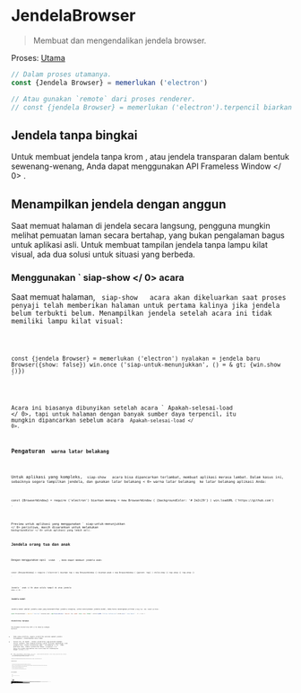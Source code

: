 # JendelaBrowser

> Membuat dan mengendalikan jendela browser.

Proses: [Utama](../glossary.md#main-process)

```javascript
// Dalam proses utamanya.
const {Jendela Browser} = memerlukan ('electron')

// Atau gunakan `remote` dari proses renderer.
// const {jendela Browser} = memerlukan ('electron').terpencil biarkan menang=jendela baru Browser ( {lebar: 800, tinggi: 600} ) menang.di ('tutup', () = & gt; {menang = batal}) //beban sebuah remote URL win.loadURL ('https://github.com') // Atau muat file HTML lokal win.loadURL (`file: // $ {__ dirname} / app / index.html`)
```

## Jendela tanpa bingkai

Untuk membuat jendela tanpa krom , atau jendela transparan dalam bentuk sewenang-wenang, Anda dapat menggunakan API  Frameless Window </ 0> .</p> 

## Menampilkan jendela dengan anggun

Saat memuat halaman di jendela secara langsung, pengguna mungkin melihat pemuatan laman secara bertahap, yang bukan pengalaman bagus untuk aplikasi asli. Untuk membuat tampilan jendela tanpa lampu kilat visual, ada dua solusi untuk situasi yang berbeda.

### Menggunakan ` siap-show </ 0>  acara</h3>

<p>Saat memuat halaman, <code> siap-show </ 0>  acara akan dikeluarkan saat proses penyaji telah memberikan halaman untuk pertama kalinya jika jendela belum terbukti belum. Menampilkan jendela setelah acara ini tidak memiliki lampu kilat visual:</p>

<pre><code class="javascript">const {jendela Browser} = memerlukan ('electron') nyalakan = jendela baru Browser({show: false}) win.once ('siap-untuk-menunjukkan', () = & gt; {win.show ()})
`</pre> 

Acara ini biasanya dibunyikan setelah acara ` Apakah-selesai-load </ 0>, tapi untuk halaman dengan banyak sumber daya terpencil, itu mungkin dipancarkan sebelum acara <code> Apakah-selesai-load </ 0>.</p>

<h3>Pengaturan <code> warna latar belakang</ 0></h3>

<p>Untuk aplikasi yang kompleks, <code> siap-show </ 0>  acara bisa dipancarkan terlambat, membuat aplikasi merasa lambat. Dalam kasus ini, sebaiknya segera tampilkan jendela, dan gunakan latar belakang < 0> warna latar belakang </ 0> ke latar belakang aplikasi Anda:</p>

<pre><code class="javascript">const {BrowserWindow} = require ('electron') biarkan menang = new BrowserWindow ( {backgroundColor: '# 2e2c29'} ) win.loadURL ('https://github.com')

`</pre> 

Preview untuk aplikasi yang menggunakan ` siap-untuk-menunjukkan </ 0> peristiwa, masih disarankan untuk melakukan <code> backgroundColor </ 0> untuk aplikasi yang lebih asli.</p>

<h2>Jendela orang tua dan anak</h2>

<p>Dengan menggunakan opsi <code> induk </ 0>  , Anda dapat membuat jendela anak:</p>

<pre><code class="javascript">const {BrowserWindow} = require ('electron') biarkan top = new BrowserWindow () biarkan anak = new BrowserWindow ( {parent: top} ) child.show () top.show () top.show ()

`</pre> 

Jendela ` anak </ 0> akan selalu tampil di atas jendela <code> atas </ 0> .</p>

<h3>Jendela modal</h3>

<p>Jendela modal adalah jendela anak yang menonaktifkan jendela orangtua, untuk menciptakan jendela modal, Anda harus menetapkan pilihan <code>orang tua` dan `modal`pilihan:

```javascript
const {BrowserWindow} = require ('electron') biarkan anak = new BrowserWindow ( {parent: top, modal: true, show: false} ) child.loadURL ('https://github.com') child.once (' siap tampil ', () = & gt; {

```

### Visibilitas halaman 

The  Halaman Visibilitas API </ 0> bekerja sebagai berikut:</p> 

* Pada semua platform, negara visibilitas melacak apakah jendela tersembunyi / diminimalkan atau tidak.
* Selain itu, di macOS , status visibilitas juga melacak keadaan oklusi jendela. Jika jendela ditutup (yaitu tertutup sepenuhnya) oleh jendela lain, status visibilitas akan ` tersembunyi </ 0> . Pada platform lain, status visibilitas hanya <code> tersembunyi </ 0> hanya jika jendela diminimalkan atau secara eksplisit disembunyikan dengan <code> win.hide () </ 0> .</li>
<li>Jika <code> BrowserWindow </ 0> dibuat dengan <code> show: false </ 0> , status visibilitas awal akan <code> terlihat </ 0> meskipun jendela benar-benar tersembunyi.</li>
<li>Jika <code> backgroundThrottling </ 0> dinonaktifkan, status visibilitas akan tetap
 <code> terlihat </ 0> meskipun jendela diminimalkan, tersumbat, atau tersembunyi</li>
</ul>

<p>Disarankan agar Anda menghentikan sementara operasi mahal saat status visibilitas <code> tersembunyi </ 0> untuk meminimalkan konsumsi daya.</p>

<h3>Pemberitahuan platform</h3>

<ul>
<li>Di jendela macOS modal akan ditampilkan sebagai lembaran yang menempel pada jendela induk.</li>
<li>Pada macOS , jendela anak akan menjaga posisi relatif ke jendela induk saat jendela induk bergerak, sementara pada jendela anak Windows dan Linux tidak akan bergerak.</li>
<li>Pada Windows tidak didukung untuk mengubah jendela induk secara dinamis.</li>
<li>Di Linux jenis jendela modal akan diubah menjadi <code> dialog </ 0> .</li>
<li>Di Linux banyak lingkungan desktop tidak mendukung menyembunyikan jendela modal.</li>
</ul>

<h2>Kelas: BrowserWindow</h2>

<blockquote>
  <p>Buat dan kendalikan jendela browser.</p>
</blockquote>

<p>Proses: <a href="../glossary.md#main-process"> Utama </ 0></p>

<p><code> BrowserWindow </ 0> adalah
 <a href="http://nodejs.org/api/events.html#events_class_events_eventemitter"> EventEmitter </ 1> .</p>

<p>Ini menciptakan baru <code> BrowserWindow </ 0> dengan sifat asli yang ditetapkan oleh <code> Pilihan </ 0> .</p>

<h3><code>BrowserWindow baru ( [options] )`</h3> 
  * `pilihan` Objek (opsional) 
    * ` width </ 0>  Integer (opsional) - Lebar jendela dalam piksel. Defaultnya adalah <code> 800 </ 0> .</li>
<li><code> tinggi </ 0>  Integer (opsional) - Tinggi jendela dalam piksel. Defaultnya adalah <code> 600 </ 0> .</li>
<li><code> x </ 0>  Integer (opsional) ( <strong> diperlukan </ 1> jika y digunakan) - Kisi-kisi kiri jendela dari layar. Default adalah memusatkan jendela.</li>
<li><code> y </ 0>  Integer (opsional) ( <strong> diperlukan </ 1> jika x digunakan) - offset atas jendela dari layar. Default adalah memusatkan jendela.</li>
<li><code> useContentSize </ 0>  Boolean (opsional) - The <code> lebar </ 0> dan <code> tinggi </ 0> akan digunakan sebagai ukuran halaman web, yang berarti ukuran jendela yang sebenarnya akan mencakup ukuran jendela frame dan menjadi sedikit lebih besar. Defaultnya adalah <code> false </ 0> .</li>
<li><code> center </ 0>  Boolean (opsional) - Tampilkan jendela di bagian tengah layar.</li>
<li><code> minWidth </ 0>  Integer (opsional) - Lebar minimum jendela. Defaultnya adalah <code> 0 </ 0> .</li>
<li><code> minHeight </ 0>  Integer (opsional) - Tinggi minimum jendela. Defaultnya adalah <code> 0 </ 0> .</li>
<li><code> maxWidth </ 0>  Integer (opsional) - Lebar maksimum jendela. Default tidak ada batasnya.</li>
<li><code> maxHeight </ 0>  Integer (opsional) - Tinggi maksimum jendela. Default tidak ada batasnya.
</li>
<li><code> resizable </ 0>  Boolean (opsional) - Apakah jendela dapat resizable. Defaultnya adalah <code> true </ 0> .</li>
<li><code> movable </ 0>  Boolean (opsional) - Apakah jendela dapat bergerak. Ini tidak diimplementasikan di Linux. Defaultnya adalah <code> true </ 0> .</li>
<li><code> diminimalkan </ 0>  Boolean (opsional) - Apakah jendela dapat diminimalkan. Ini tidak diimplementasikan di Linux. Defaultnya adalah <code> true </ 0> .</li>
<li><code> maximizable </ 0>  Boolean (opsional) - Apakah jendela dapat dimaksimalkan. Ini tidak diimplementasikan di Linux. Defaultnya adalah <code> true </ 0> .</li>
<li><code> closable </ 0>  Boolean (opsional) - Apakah jendela dapat ditutup. Ini tidak diimplementasikan di Linux. Defaultnya adalah <code> true </ 0> .</li>
<li><code> fokusable </ 0>  Boolean (opsional) - Apakah jendela dapat difokuskan. Default adalah
<code>benar`. Pada setelan Windows `fokus: false` juga menyiratkan pengaturan `skipTaskbar: benar`. Pada setting Linux `focusable: false` membuat jendela Berhenti berinteraksi dengan wm, jadi jendela akan selalu tetap di atas semua ruang kerja.
    * `alwaysOnTop` Boolean (opsional) - Apakah jendela harus selalu berada di atas jendela lainnya Defaultnya adalah `false`.
    * `layar penuh` Boolean (opsional) - Apakah jendela harus tampil di layar penuh. Secara eksplisit set ke `false` tombol fullscreen akan disembunyikan atau dinonaktifkan di macOS. Defaultnya adalah ` false </ 0> .</li>
<li><code>fullscreenable` Boolean (optional) - Whether the window can be put into fullscreen mode. Di macOS, juga apakah tombol perbesar/zoom harus beralih penuh mode layar atau memaksimalkan jendela. Defaultnya adalah `true`.
    * `skipTaskbar` Boolean (opsional) - Apakah akan menampilkan jendela di taskbar. Default adalah `false`.
    * `kios` Boolean (opsional) - Mode kios. Defaultnya adalah `false`.
    * `title` String (opsional) - Judul jendela default. Defaultnya adalah `"Elektron"`.
    * `ikon` ([NativeImage](native-image.md) | String) (opsional) - Ikon jendela. Pada Windows itu disarankan untuk menggunakan ikon `ICO` untuk mendapatkan efek visual terbaik, Anda juga bisa biarkan tidak terdefinisi sehingga ikon executable akan digunakan.
    * `tampilkan` Boolean (opsional) - Apakah jendela harus ditampilkan saat dibuat. Default adalah `benar`.
    * `frame` Boolean (opsional) - Tentukan ` false ` untuk membuat a [Jendela Frameless](frameless-window.md). Defaultnya adalah `Benar`.
    * `induk` BrowserWindow (opsional) - Tentukan jendela induk. Defaultnya adalah `null`.
    * `modal` Boolean (opsional) - Apakah ini adalah jendela modal. Ini hanya bekerja bila Jendela adalah jendela anak. Defaultnya adalah `palsu`.
    * `acceptFirstMouse` Boolean (opsional) - Apakah tampilan web menerima satu mouse-down event yang sekaligus mengaktifkan jendela. Default adalah `palsu`.
    * `disableAutoHideCursor` Boolean (opsional) - Apakah akan menyembunyikan kursor saat mengetik. Defaultnya adalah `palsu`.
    * `autoHideMenuBar` Boolean (opsional) - Auto menyembunyikan bilah menu kecuali `Alt` kunci ditekan Defaultnya adalah `palsu`.
    * `enableLargerThanScreen` Boolean (opsional) - Aktifkan jendela yang akan diubah ukurannya lebih besar. dari layar Defaultnya adalah `palsu`.
    * `backgroundColor` String (opsional) - Warna latar belakang jendela sebagai nilai heksadesimal, seperti `#66CD00` atau `#FFF` atau `#80FFFFFF` (alfa didukung). Default adalah `#FFF` (putih).
    * `hasShadow` Boolean (opsional) - Apakah jendela seharusnya memiliki bayangan. Hanya ini diimplementasikan di macos Defaultnya adalah `benar`.
    * `Tema gelap` Boolean (opsional) - Pasukan menggunakan tema gelap untuk jendela, hanya bekerja beberapa lingkungan desktop GTK3. Defaultnya adalah `false`.
    * `transparent` Boolean (opsional) - Membuat jendela [transparan](frameless-window.md). Defaultnya adalah `palsu`.
    * `ketik` String (opsional) - Jenis jendela, default adalah jendela normal. Lihat lebih lanjut tentang ini di bawah ini.
    * `titleBarStyle` String (opsional) - Gaya bar judul jendela. Default adalah `default`. Nilai yang mungkin adalah: 
      * `default` - Hasil dalam judul Mac buram abu-abu standar.
      * `tersembunyi` - Hasil di bar judul tersembunyi dan jendela konten ukuran penuh judul bar masih memiliki kontrol jendela standar ("lampu lalu lintas") di kiri atas.
      * `hidden-inset` - Tidak berlaku lagi, gunakan `hiddenInset` sebagai gantinya.
      * `hiddenInset` - Hasil di bar judul tersembunyi dengan tampilan alternatif dimana tombol lampu lalu lintas sedikit lebih tertutup dari tepi jendela.
      * `customButtonsOnHover` Boolean (opsional) - Draw custom close, minimize, dan tombol full screen pada macOS tanpa bingkai jendela. Tombol ini tidak akan layar kecuali melayang di sebelah kiri atas jendela. Kebiasaan ini Tombol mencegah masalah dengan kejadian mouse yang terjadi dengan standar tombol toolbar jendela. **Catatan:** Pilihan ini saat ini sedang eksperimental.
    * `fullscreenWindowTitle` Boolean (opsional) - Menunjukkan judul di bar ubin dalam mode layar penuh di macos untuk semua opsi `titleBarStyle`. Defaultnya adalah `palsu`.
    * `thickFrame` Boolean (opsional) - Gunakan `WS_THICKFRAME` untuk jendela buram tanpa bingkai Windows, yang menambahkan bingkai jendela standar. Menyetelnya ke ` false </ 0> akan menghapus window shadow dan animasi jendela. Defaultnya adalah <code>true`.
    * ` getar </ 0> String (opsional) - Tambahkan jenis efek getar ke jendela, hanya di macos. Dapat <code> tampilan berbasis </ 0>, <code> cahaya </ 0>, <code> gelap </ 0>, <code> titlebar </ 0>, <code> pilihan </ 0>, < 0> menu </ 0>, <code> popover </ 0>, <code> sidebar </ 0>, <code> medium-light </ 0> atau <code> ultra-dark </ 0>.</li>
<li><code> zoomToPageWidth </ 0> Boolean (opsional) - Mengontrol perilaku pada macOS saat opsi-klik tombol stoplight hijau pada toolbar atau dengan mengklik item menu Window> Zoom. Jika <code> benar </ 0>, jendela akan tumbuh ke lebar yang disarankan dari halaman web saat diperbesar, <code> false </ 0> akan menyebabkannya memperbesar lebar layar. Ini juga akan mempengaruhi perilaku saat memanggil <code> maximize () </ 0> secara langsung. Defaultnya adalah <code> false </ 0> .</li>
<li><code> tabbingIdentifier </ 0> String (opsional) - Nama grup tab, memungkinkan untuk membuka
jendela sebagai tab asli di macos 10.12+. Windows dengan tabbing yang sama
Pengenal akan dikelompokkan bersama. Windows dengan tabbing yang sama
Pengenal akan dikelompokkan bersama.</li>
<li><code>webpreferences` Objek (opsional) - Pengaturan fitur halaman web. 
      * ` devTools </ 0> Boolean (opsional) - Baik untuk mengaktifkan DevTools.

Konteks | Permintaan Konteks. Jika diset ke <code> false </ 0>, tidak dapat menggunakan <code> BrowserWindow.webContents.openDevTools () </ 0> untuk membuka DevTools. Defaultnya adalah <code>true`.
      * ` nodeIntegration </ 0> Boolean (opsional) - Apakah integrasi node diaktifkan Default
<code> benar </ 0>.</li>
<li><code> nodeIntegrationInWorker` Boolean (opsional) - Apakah integrasi simpul diaktifkan pada pekerja web. Defaultnya adalah ` false </ 0> . Lebih lanjut tentang ini dapat ditemukan di <a href="../tutorial/multithreading.md">Multithreading</a>.</li>
<li><code>preload` String (opsional) - Menentukan skrip yang akan dimuat sebelum skrip lain dijalankan di halaman. Script ini akan selalu memiliki akses ke API simpul tidak peduli apakah integrasi node dinyalakan atau dimatikan. Nilainya harus jadilah path file absolut pada script. Saat integrasi simpul dimatikan, skrip preload dapat diperkenalkan kembali Simbol global node kembali ke lingkup global. Lihat contoh [di sini](process.md#event-loaded).
      * `kotak pasir` Boolean (opsional) - Jika disetel, ini akan menampilkan kotak pasir perender terkait dengan jendela, membuatnya kompatibel dengan Chromium Kotak pasir tingkat OS dan menonaktifkan mesin Node.js. Ini tidak sama dengan opsi `nodeIntegration` dan API tersedia untuk skrip pramuat lebih terbatas. Baca lebih lanjut tentang opsi [di sini](sandbox-option.md). **Catatan:** Pilihan ini saat ini eksperimental dan dapat berubah atau terjadi dihapus di rilis Elektron masa depan.
      * `session` [Session](session.md#class-session) (perintah) - sesuaikan sesi yang digunakan oleh halaman. Alih-alih melewati objek Sidang secara langsung, Anda juga bisa memilihnya gunakan opsi `partisi` sebagai gantinya, yang menerima string partisi. Kapan `Session` dan `partisi` disediakan, `Session` akan lebih disukai. Default adalah sesi default.
      * `partisi` String (opsional) - Mengatur sesi yang digunakan oleh halaman sesuai dengan string partisi. Jika `partisi` dimulai dengan `bertahan:`, halaman akan menggunakan sesi persisten yang tersedia untuk semua halaman di aplikasi dengan sama `partisi`. Jika tidak ada awalan `bertahan:`, halaman akan menggunakan a sesi dalam memori. Dengan menugaskan yang sama `partisi`, beberapa halaman dapat berbagi sesi yang sama. Default adalah sesi default.
      * `zoomFactor` Nomor (opsional) - Faktor pembesaran default halaman, `3.0` mewakili `300%`. Defaultnya adalah `1.0`.
      * `javascript` Boolean (opsional) - Mengaktifkan dukungan JavaScript. Defaultnya adalah `true`.
      * `webSecurity` Boolean (opsional) - Bila `false`, itu akan menonaktifkan Kebijakan asal yang sama (biasanya menggunakan situs pengujian oleh orang), dan tetapkan ` allowRunningInsecureContent ` ke `true` jika opsi ini belum ditetapkan oleh pengguna. Defaultnya adalah `true`.
      * `allowRunningInsecureContent` Boolean (opsional) - Mengizinkan sebuah halaman https untuk dijalankan JavaScript, CSS atau plugin dari URL http. Defaultnya adalah `false`.
      * `gambar` Boolean (opsional) - Mengaktifkan dukungan gambar. Defaultnya adalah `true`.
      * `textAreasAreResizable` Boolean (opsional) - Buat elemen TextArea resizable. Default `true`.
      * `webgl` Boolean (opsional) - Mengaktifkan dukungan WebGL. Defaultnya adalah `true`.
      * `webaudio` Boolean (opsional) - Mengaktifkan dukungan WebAudio. Defaultnya adalah `true`.
      * `plugin` Boolean (opsional) - Apakah plugin harus diaktifkan Defaultnya adalah `false`.
      * `experimentalFeatures` Boolean (opsional) - Mengaktifkan fitur eksperimental Chromium. Defaultnya adalah `false`.
      * `experimentalCanvasFeatures` Boolean (tangan) - Memungkinkan eksperimental Chromium fitur kanvas Defaultnya adalah `false`.
      * `scrollBounce` Boolean (opsional) - Mengaktifkan efek gulir gips (karet banding) macos Defaultnya adalah `false`.
      * `blinkFeatures` String (opsional) - Daftar string fitur yang dipisahkan oleh `,`, seperti `CSSVariables, KeyboardEventKey` untuk mengaktifkannya. Daftar lengkap fitur yang didukung string dapat ditemukan di [RuntimeEnabledFeatures.json5](https://cs.chromium.org/chromium/src/third_party/WebKit/Source/platform/RuntimeEnabledFeatures.json5?l=62) mengajukan.
      * `disableBlinkFeatures` String (opsional) - Daftar string fitur yang dipisahkan oleh `,`, seperti ` CSSVariables, KeyboardEventKey` untuk menonaktifkannya. Daftar lengkap didukung string fitur dapat ditemukan di [RuntimeEnabledFeatures.json5](https://cs.chromium.org/chromium/src/third_party/WebKit/Source/platform/RuntimeEnabledFeatures.json5?l=62) file.
      * `defaultFontFamily` Object (optional) - Menetapkan font default untuk font-family. 
        * `standar` String (opsional) - Default ke `Times New Roman`.
        * `serif` String (opsional) - Default ke `Times New Roman`.
        * `sansSerif` String (opsional) - Default ke `Arial`.
        * `monospace` String (opsional) - Default ke `Kurir Baru`.
        * `cursive` String (opsional) - Default ke `Script`.
        * `fantasy` String (opsional) - Default ke `Impact`.
      * `defaultFontSize` Integer (opsional) - Default ke `16`.
      * `defaultMonospaceFontSize` Integer (opsional) - Default ke `13`.
      * `minimumFontSize` Integer (opsional) - Default ke ``.
      * `defaultEncoding` String (opsional) - Default ke `ISO-8859-1`.
      * `backgroundThrottling` Boolean (opsional) - Apakah akan mencekik animasi dan timer? Saat halaman menjadi background. Hal ini juga mempengaruhi \[API Visibilitas Laman\]\[#page-visibility\]. Default ke ` true </ 0> .</li>
<li><code> offscreen </ 0>  Boolean (opsional) - Apakah akan mengaktifkan rendering offscreen untuk jendela browser. Default ke <code> false </ 0> . Lihat
 tutorial rendering <a href="../tutorial/offscreen-rendering.md"> offscreen </ 0> untuk lebih jelasnya.</li>
<li><code> contextIsolation </ 0>  Boolean (opsional) - Apakah akan menjalankan API Elektron dan skrip <code> preload </ 0> yang ditentukan dalam konteks JavaScript yang terpisah . Default ke <code> false </ 0> . Konteks script <code> preload </ 0> berjalan masih akan memiliki akses penuh ke jendela <code> document </ 0> dan <code> window </ 0> namun akan menggunakan set sendiri JavaScript builtins ( <code> Array </ 0> , <code> Objek </ 0> , <code> JSON </ 0> , dll.) Dan akan diisolasi dari perubahan yang dilakukan pada lingkungan global oleh laman yang dimuat. The Electron  API hanya akan tersedia di
 <code> preload </ 0> naskah dan bukan halaman dimuat. Opsi ini harus digunakan saat memuat konten remote yang berpotensi tidak tepercaya untuk memastikan konten yang dimuat tidak dapat merusak skrip <code> preload </ 0> dan setiap API Elektron yang digunakan.
Opsi ini menggunakan teknik yang sama yang digunakan oleh <a href="https://developer.chrome.com/extensions/content_scripts#execution-environment"> Chrome Content Scripts </ 0> .
Anda dapat mengakses konteks ini di alat dev dengan memilih entri ' Elektron Isolated Context' di kotak kombo di bagian atas tab Konsol. <strong> Catatan: </ 0> Ini pilihan saat ini eksperimental dan dapat berubah atau dihapus di masa Elektron rilis.</li>
<li><code> nativeWindowOpen </ 0>  Boolean (opsional) - Apakah akan menggunakan native
 <code> window.open () </ 0> . Default ke <code> false </ 0> .  <strong> Catatan: </ 1> Ini pilihan saat eksperimental.</li>
<li><code> webviewTag </ 0>  Boolean (opsional) - Apakah untuk mengaktifkan <a href="webview-tag.md"> <code><webview>` tag </ 1> . Default untuk nilai ` nodeIntegration ` option . ** Catatan: </ 0> The ` preload </ 1> Script dikonfigurasi untuk <code><webview>` akan memiliki simpul integrasi diaktifkan ketika dieksekusi sehingga Anda harus memastikan remote / konten yang tidak dipercaya tidak mampu menciptakan <2 > tag dengan script ` preload </ 1> yang mungkin berbahaya 
. Anda dapat menggunakan <code> akan melampirkan tampilan web </ 0>  acara di <a href="web-contents.md"> webContents </ 1> 
untuk mengupas dengan <code> preload </ 0> naskah dan untuk memvalidasi atau mengubah
 <code><webview>` 's pengaturan awal</li> </ul></li> </ul></li> </ul> 
        
        When setting minimum or maximum window size with `minWidth`/`maxWidth`/ `minHeight`/`maxHeight`, it only constrains the users. Ini tidak akan mencegah Anda melewati ukuran yang tidak mengikuti batasan ukuran pada ` setBounds </ 0> / <code> setSize </ 0> atau ke konstruktor <code> BrowserWindow </ 0> .</p>

<p>Kemungkinan nilai dan perilaku dari <code> jenis </ 0>  option yang tergantung platform. Nilai yang mungkin adalah:</p>

<ul>
<li>Di Linux, jenis yang mungkin adalah <code> desktop </ 0> , <code> dermaga </ 0> , <code> toolbar </ 0> , <code> splash </ 0> ,
 <code> notifikasi </ 0> .</li>
<li>Di macos , jenis yang mungkin ada <code>Desktop`, `bertekstur`. 
        
        * Tipe ` bertekstur </ 0> menambahkan tampilan gradien logam ( <code> NSTexturedBackgroundWindowMask </ 0> ).</li>
<li>Tipe <code> desktop </ 0> menempatkan jendela pada tingkat jendela latar belakang desktop ( <code> kCGDesktopWindowLevel - 1 </ 0> ). Perhatikan bahwa jendela desktop tidak akan menerima acara fokus, keyboard atau mouse, namun Anda dapat menggunakan <code> globalShortcut </ 0> untuk menerima masukan secara hemat.</li>
</ul></li>
<li>Pada Windows , jenis yang mungkin adalah <code> toolbar </ 0> .</li>
</ul>

<h3>Instance Events</h3>

<p>Objek yang dibuat dengan <code> BrowserWindow baru </ 0> memancarkan acara berikut:</p>

<p><strong> Catatan: </ 0> Beberapa acara hanya tersedia pada sistem operasi tertentu dan diberi label seperti itu.</p>

<h4>Acara : 'halaman-judul-diperbarui'</h4>

<p>Pengembalian:</p>

<ul>
<li><code> event </ 0>  Acara</li>
<li><code> title </ 0>  String</li>
</ul>

<p>Emitted ketika dokumen tersebut mengubah namanya, memanggil <code> event.preventDefault () </ 0> 
akan mencegah perubahan dari jendela asli.</p>

<h4>Acara : 'dekat'</h4>

<p>Pengembalian:</p>

<ul>
<li><code> event </ 0>  Acara</li>
</ul>

<p>Emitted saat jendela akan ditutup. Ini dipancarkan sebelum
 <code> beforeunload </ 0> dan <code> membongkar </ 0>  acara DOM. Memanggil <code> event.preventDefault () </ 0> 
akan membatalkan penutupan.</p>

<p>Biasanya Anda ingin menggunakan handler <code> beforeunload </ 0> untuk menentukan apakah jendela harus ditutup, yang juga akan dipanggil saat jendela dimuat ulang. Di Elektron , mengembalikan nilai selain <code> tidak terdefinisi </ 0> akan membatalkan penutupan. Sebagai contoh:</p>

<pre><code class="javascript">window.onbeforeunload = (e) = & gt; {
   console.log ('Saya tidak ingin ditutup')

   // Tidak seperti browser biasa, kotak pesan akan diminta ke pengguna, mengembalikan
   // nilai non-void diam-diam akan membatalkan penutupan.
  // Dianjurkan untuk menggunakan API dialog agar pengguna mengkonfirmasi penutupan
   // aplikasi.
  e.returnValue = false}
`</pre> 
          #### Acara : 'ditutup'
          
          Emitted saat jendela tertutup. Setelah menerima acara ini, Anda harus menghapus referensi ke jendela dan tidak menggunakannya lagi.
          
          #### Event : 'session-end' * Windows </ 0></h4> 
          
          Emitted saat window session akan berakhir karena force shutdown atau restart mesin atau session log off.
          
          #### Acara : 'tidak responsif'
          
          Emitted saat halaman web menjadi tidak responsif.
          
          #### Acara: 'responsif'
          
          Emitted saat halaman web yang tidak responsif menjadi responsif lagi.
          
          #### Acara: 'blur'
          
          Emitted saat jendela kehilangan fokus.
          
          #### Acara: 'fokus'
          
          Emitted saat window gain fokus.
          
          #### Acara: 'show'
          
          Emitted saat jendela ditunjukkan.
          
          #### Acara: 'sembunyikan'
          
          Emitted saat jendela tersembunyi.
          
          #### Acara: 'siap tampil'
          
          Emitted ketika halaman web telah diberikan (sementara tidak ditampilkan) dan jendela dapat ditampilkan tanpa lampu kilat visual.
          
          #### Acara: 'maksimalkan'
          
          Emitted saat jendela dimaksimalkan.
          
          #### Acara : 'nonmaximize'
          
          Emitted saat jendela keluar dari keadaan maksimal.
          
          #### Acara : 'minimalkan'
          
          Emitted saat jendela diminimalkan.
          
          #### Acara : 'pulihkan'
          
          Emitted saat jendela dipulihkan dari keadaan diminimalkan.
          
          #### Acara : 'ubah ukuran'
          
          Dipancarkan saat jendela diubah ukurannya.
          
          #### Acara : 'pindah'
          
          Emitted saat jendela sedang dipindahkan ke posisi baru.
          
          ** Catatan </ 0> : Pada macOS , acara ini hanya alias ` pindah </ 1> .</p>

<h4>Acara : 'pindah' <em> macOS </ 0></h4>

<p>Emitted sekali saat jendela dipindahkan ke posisi baru.</p>

<h4>Acara : 'enter-full-screen'</h4>

<p>Emitted saat jendela memasuki keadaan layar penuh.</p>

<h4>Acara : 'tinggalkan layar penuh'</h4>

<p>Emitted saat jendela meninggalkan keadaan layar-penuh.</p>

<h4>Acara : 'enter-html-full-screen'</h4>

<p>Emitted saat jendela memasuki status layar-penuh yang dipicu oleh HTML API.</p>

<h4>Acara : 'leave-html-full-screen'</h4>

<p>Emitted saat jendela meninggalkan status layar-penuh yang dipicu oleh HTML API.</p>

<h4>Event : 'app-command' <em> Windows </ 0></h4>

<p>Pengembalian:</p>

<ul>
<li><code> event </ 0>  Acara</li>
<li><code> perintah </ 0>  String</li>
</ul>

<p>Emitted when an <a href="https://msdn.microsoft.com/en-us/library/windows/desktop/ms646275(v=vs.85).aspx">App Command</a>
is invoked. Ini biasanya terkait dengan kunci media keyboard atau perintah browser, serta tombol "Kembali" yang terpasang pada beberapa mouse pada Windows .</p>

<p>Perintah diturunkan, underscore diganti dengan tanda hubung, dan
 awalan <code> APPCOMMAND_ </ 0> dilucuti.
misal <code> APPCOMMAND_BROWSER_BACKWARD </ 0> dipancarkan sebagai <code> browser-backward </ 0> .</p>

<pre><code class="javascript">const {BrowserWindow} = require ('electron') let win = new BrowserWindow () win.on ('app-command', (e, cmd) = & gt; {
   // Arahkan jendela kembali saat pengguna menyentuh mouse mereka kembali tombol
   jika (cmd === 'browser mundur' & amp; & amp; win.webContents.canGoBack ()) {
     win.webContents.goBack ()
   }})
`</pre> 
          
          #### Acara : 'gulir-sentuh-mulai' * macOS </ 0></h4> 
          
          Emitted saat scroll wheel event phase sudah dimulai.
          
          #### Acara : 'gulir-sentuh-akhir' * macOS </ 0></h4> 
          
          Emitted saat scroll wheel event phase sudah berakhir.
          
          #### Acara : 'gulir-sentuh-tepi' * macos </ 0></h4> 
          
          Emitted saat menggulirkan event wheel drive yang diajukan saat mencapai tepi elemen.
          
          #### Acara : 'gesek' * macOS </ 0></h4> 
          
          Pengembalian:
          
          * ` event </ 0>  Acara</li>
<li><code>direction` String
          
          Emitted on 3-finger swipe. Petunjuk yang mungkin ada `atas `,` kanan `, `turun `, ` kiri `.
          
          #### Acara: 'sheet-begin' * macOS *
          
          Emitted saat jendela membuka selembar kertas.
          
          #### Event: 'sheet-end' *macOS*
          
          Emitted ketika jendela telah ditutup lembar.
          
          #### Event : 'new-window-for-tab' * macOS </ 0></h4> 
          
          Emitted ketika tombol tab asli baru diklik.
          
          ### Metode Statis
          
          Kelas ` BrowserWindow ` memiliki metode statis berikut:
          
          #### `BrowserWindow.getAllWindows ()`
          
          Kembali ` BrowserWindow [] ` - Sebuah array dari semua jendela browser yang terbuka.
          
          #### `BrowserWindow.getFocusedWindow ()`
          
          Mengembalikan ` BrowserWindow ` - Jendela yang difokuskan pada aplikasi ini, jika tidak mengembalikan ` null `.
          
          #### `BrowserWindow.fromWebContents (webContents)`
          
          * ` webContents </ 0>  <a href="web-contents.md"> WebContents </ 1></li>
</ul>

<p>Mengembalikan<code>BrowserWindow` - Jendela yang memiliki`contentContents `.</p> 
            #### `BrowserWindow.fromId (id)`
            
            * `id` Integer
            
            Kembali ` BrowserWindow ` - Jendela dengan ` id ` yang diberikan.
            
            #### `BrowserWindow.addExtension(path)`
            
            * ` path </ 0>  String</li>
</ul>

<p>Menambahkan ekstensi Chrome yang terletak di <code> path `, dan mengembalikan nama ekstensi.</p> 
              Metode ini juga tidak akan kembali jika manifes ekstensi hilang atau tidak lengkap.
              
              ** Catatan: ** API ini tidak dapat dipanggil sebelum event ` ready ` dari modul ` app ` dipancarkan.
              
              #### `BrowserWindow.removeExtension(name)`
              
              * ` nama </ 0>  String</li>
</ul>

<p>Hapus ekstensi Chrome dengan nama.</p>

<p><strong> Catatan: </strong> API ini tidak dapat dipanggil sebelum event <code> ready ` dari modul ` app ` dipancarkan.</p> 
                #### `BrowserWindow.getExtensions ()`
                
                Mengembalikan`Objek ` - Kunci adalah nama ekstensi dan setiap nilai Objek yang berisi`nama ` dan ` versi `propert.
                
                ** Catatan: ** API ini tidak dapat dipanggil sebelum event ` ready ` dari modul ` app ` dipancarkan.
                
                #### `BrowserWindow.addDevToolsExtension (jalur)`
                
                * ` path </ 0>  String</li>
</ul>

<p>Menambahkan ekstensi DevTools yang terletak di <code> path`, dan mengembalikan nama ekstensi.</p> 
                  Ekstensi akan diingat sehingga Anda hanya perlu memanggil API ini sekali, API ini bukan untuk penggunaan pemrograman. Jika Anda mencoba menambahkan ekstensi yang telah dimuat, metode ini tidak akan kembali dan sebaliknya log peringatan ke konsol.
                  
                  Metode ini juga tidak akan kembali jika manifes ekstensi hilang atau tidak lengkap.
                  
                  ** Catatan: ** API ini tidak dapat dipanggil sebelum event ` ready ` dari modul ` app ` dipancarkan.
                  
                  #### `BrowserWindow.removeDevToolsExtension (nama)`
                  
                  * ` nama </ 0>  String</li>
</ul>

<p>Hapus ekstensi DevTools dengan nama.</p>

<p><strong> Catatan: </strong> API ini tidak dapat dipanggil sebelum event <code> ready ` dari modul ` app ` dipancarkan.</p> 
                    #### `BrowserWindow.getDevToolsExtensions ()`
                    
                    Mengembalikan`Objek ` - Kunci adalah nama ekstensi dan setiap nilai Objek yang berisi`nama ` dan ` versi `propert.
                    
                    Untuk memeriksa apakah ada ekstensi DevTools, Anda dapat menjalankan yang berikut ini:
                    
                    ```javascript
biarkan diinstal = {BrowserWindow}getDevToolsExtensions () hasOwnProperty ('devtron')
console.log (terpasang)
```
                
                ** Catatan: ** API ini tidak dapat dipanggil sebelum event ` ready ` dari modul ` app ` dipancarkan.
                
                ### Instance Properties
                
                Objek yang dibuat dengan`BrowserWindow baru ` memiliki properti berikut:
                
                ```javascript
const {BrowserWindow} = membutuhkan ('elektron')
// Dalam contoh ini `win` adalah contoh kami
let win = new BrowserWindow ({width: 800, height: 600})
win.loadURL ('https://github.com')
```
            
            #### `win.webContents`
            
            Objek ` WebContents ` yang dimiliki jendela ini. Semua acara terkait halaman web dan operasi akan dilakukan lewat itu.
            
            Lihat dokumentasi[ `webContents` ](web-contents.md)untuk metodenya dan acara.
            
            #### `win.id`
            
            A `Integer` representing the unique ID of the window.
            
            ### Metode Instance
            
            Objects created with `new BrowserWindow` have the following instance methods:
            
            ** Catatan: </ 0> Beberapa metode hanya tersedia pada sistem operasi tertentu dan diberi label seperti itu.</p> 
            
            #### `win.destroy()`
            
            Force closing the window, the `unload` and `beforeunload` event won't be emitted for the web page, and `close` event will also not be emitted for this window, but it guarantees the `closed` event will be emitted.
            
            #### `win.close ()`
            
            Try to close the window. This has the same effect as a user manually clicking the close button of the window. The web page may cancel the close though. See the [close event](#event-close).
            
            #### `win.focus ()`
            
            Berfokus pada jendela.
            
            #### `win.blur ()`
            
            Berfokus pada jendela.
            
            #### `win.isFocused()`
            
            Returns `Boolean` - Whether the window is focused.
            
            #### `win.isDestroyed()`
            
            Returns `Boolean` - Whether the window is destroyed.
            
            #### `win.show()`
            
            Shows and gives focus to the window.
            
            #### `win.showInactive ()`
            
            Menunjukkan jendela tapi tidak memusatkan perhatian padanya.
            
            #### `win.hide ()`
            
            Sembunyikan jendela.
            
            #### `win.isVisible ()`
            
            Mengembalikan ` Boolean </ 0> - Apakah jendela terlihat oleh pengguna.</p>

<h4><code>win.isModal ()`</h4> 
            
            Mengembalikan ` Boolean </ 0> - Apakah jendela saat ini adalah jendela modal.</p>

<h4><code>win.maximize ()`</h4> 
            
            Memaksimalkan jendela. Ini juga akan menunjukkan (tapi tidak fokus) jendela jika belum ditampilkan.
            
            #### `win.unmaximize ()`
            
            Unmaximizes jendela.
            
            #### `win.isMaximized ()`
            
            Mengembalikan ` Boolean </ 0> - Apakah jendela dimaksimalkan.</p>

<h4><code>win.minimize ()`</h4> 
            
            Meminimalkan jendela. Pada beberapa platform jendela yang diminimalkan akan ditampilkan di Dock .
            
            #### `win.restore ()`
            
            Mengembalikan jendela dari keadaan diminimalkan ke keadaan sebelumnya.
            
            #### `win.isMinimized ()`
            
            Mengembalikan ` Boolean </ 0> - Apakah jendela diminimalkan.</p>

<h4><code>win.setFullScreen (bendera)`</h4> 
            
            * ` bendera </ 0>  Boolean</li>
</ul>

<p>Menetapkan apakah jendela harus dalam mode fullscreen.</p>

<h4><code>win.isFullScreen ()`</h4> 
              Mengembalikan ` Boolean </ 0> - Apakah jendela dalam mode layar penuh.</p>

<h4><code> win.setAspectRatio (aspectRatio [, extraSize]) </ 0>  <em> macos </ 1></h4>

<ul>
<li><code> aspectRatio </ 0> Float - Rasio aspek untuk mempertahankan sebagian dari tampilan konten.</li>
<li><code> extraSize </ 0>  <a href="structures/size.md"> Ukuran </ 1> - Ukuran ekstra tidak disertakan dengan tetap mempertahankan rasio aspek.</li>
</ul>

<p>Ini akan membuat jendela menjaga rasio aspek. Ukuran ekstra memungkinkan pengembang memiliki ruang, ditentukan dalam piksel, tidak termasuk dalam perhitungan rasio aspek. API ini sudah memperhitungkan perbedaan antara ukuran jendela dan ukuran isinya.</p>

<p>Pertimbangkan jendela normal dengan pemutar video HD dan kontrol yang terkait.
Mungkin ada 15 piksel kontrol di tepi kiri, 25 piksel kontrol di tepi kanan dan 50 piksel kontrol di bawah pemutar. Untuk mempertahankan rasio aspek 16: 9 (rasio aspek standar untuk HD @ 1920x1080) di dalam pemutar itu sendiri, kami akan memanggil fungsi ini dengan argumen 16/9 dan [40, 50]. Argumen kedua tidak peduli di mana lebar dan tinggi ekstra berada dalam tampilan konten--hanya isinya. Tentukan area lebar dan tinggi ekstra yang Anda miliki dalam keseluruhan tampilan konten.</p>

<h4><code> win.previewFile (path [, displayName]) </ 0>  <em> macos </ 1></h4>

<ul>
<li><code> path </ 0>  String - Path absolut ke file untuk dipratinjau dengan QuickLook. Hal ini penting karena Quick Look menggunakan nama file dan ekstensi file pada path untuk menentukan jenis konten file yang akan dibuka.</li>
<li><code> displayName </ 0>  String (opsional) - Nama file yang akan ditampilkan pada tampilan modal Quick Look. Ini murni visual dan tidak mempengaruhi jenis konten file. Default ke <code> path </ 0> .</li>
</ul>

<p>Menggunakan <a href="https://en.wikipedia.org/wiki/Quick_Look"> Quick Look </ 0> untuk melihat pratinjau file di jalur tertentu.</p>

<h4><code> win.closeFilePreview () </ 0>  <em> macos </ 1></h4>

<p>Menutup panel <a href="https://en.wikipedia.org/wiki/Quick_Look"> Quick Look </ 0> yang sedang terbuka .</p>

<h4><code>win.setBounds (batas [, bernyawa])`</h4> 
              
              * ` batas </ 0>  <a href="structures/rectangle.md">  Empat persegi panjang </ 1></li>
<li><code>animate` Boolean (optional) *macOS*
              
              Mengubah ukuran dan memindahkan jendela ke batas yang tersedia
              
              #### `win.getBounds ()`
              
              Kembali ` Rectangle </ 0></p>

<h4><code>win.setContentBounds (batas [, bernyawa])`</h4> 
              
              * ` batas </ 0>  <a href="structures/rectangle.md">  Empat persegi panjang </ 1></li>
<li><code> bernyawa </ 0>  Boolean (opsional) <em> macos </ 1></li>
</ul>

<p>Mengubah ukuran dan memindahkan area klien jendela (misalnya halaman web) ke batas yang tersedia.</p>

<h4><code>win.getContentBounds ()`</h4> 
                Kembali ` Rectangle </ 0></p>

<h4><code>win.setSize (lebar, tinggi [, bernyawa])`</h4> 
                
                * ` width </ 0>  Integer</li>
<li><code> tinggi </ 0>  Integer</li>
<li><code>animate` Boolean (optional) *macOS*
                
                Mengubah ukuran jendela menjadi ` width </ 0> dan <code> height </ 0> .</p>

<h4><code>win.getSize ()`</h4> 
                
                Returns `Integer[]` - Contains the window's width and height.
                
                #### `win.setContentSize(width, height[, animate])`
                
                * ` width </ 0>  Integer</li>
<li><code> tinggi </ 0>  Integer</li>
<li><code>animate` Boolean (optional) *macOS*
                
                Resizes the window's client area (e.g. the web page) to `width` and `height`.
                
                #### `win.getContentSize()`
                
                Returns `Integer[]` - Contains the window's client area's width and height.
                
                #### `win.setMinimumSize(width, height)`
                
                * ` width </ 0>  Integer</li>
<li><code> tinggi </ 0>  Integer</li>
</ul>

<p>Sets the minimum size of window to <code>width` and `height`.</p> 
                  #### `win.getMinimumSize()`
                  
                  Mengembalikan`Integer [] ` - Berisi lebar minimum dan tinggi jendela.
                  
                  #### `win.setMaximumSize (lebar, tinggi)`
                  
                  * ` width </ 0>  Integer</li>
<li><code> tinggi </ 0>  Integer</li>
</ul>

<p>Menetapkan ukuran maksimum jendela menjadi <code>lebar ` dan`tinggi `.</p> 
                    #### `win.getMaximumSize()`
                    
                    Returns `Integer[]` - Contains the window's maximum width and height.
                    
                    #### `win.setResizable(resizable)`
                    
                    * `resizable` Boolean
                    
                    Menetapkan apakah jendela dapat diubah ukurannya secara manual oleh pengguna.
                    
                    #### `win.isResizable()`
                    
                    Returns `Boolean` - Whether the window can be manually resized by user.
                    
                    #### `win.setMovable(movable)` *macOS* *Windows*
                    
                    * `movable` Boolean
                    
                    Menetapkan apakah jendela dapat dipindahkan oleh pengguna. Di Linux tidak melakukan apapun.
                    
                    #### `win.isMovable()` *macOS* *Windows*
                    
                    Returns `Boolean` - Whether the window can be moved by user.
                    
                    On Linux always returns `true`.
                    
                    #### `win.setMinimizable(minimizable)` *macOS* *Windows*
                    
                    * `minimizable` Boolean
                    
                    Sets whether the window can be manually minimized by user. On Linux does nothing.
                    
                    #### `win.isMinimizable()` *macOS* *Windows*
                    
                    Returns `Boolean` - Whether the window can be manually minimized by user
                    
                    On Linux always returns `true`.
                    
                    #### `win.setMaximizable(maximizable)` *macOS* *Windows*
                    
                    * `maximizable` Boolean
                    
                    Sets whether the window can be manually maximized by user. On Linux does nothing.
                    
                    #### `win.isMaximizable()` *macOS* *Windows*
                    
                    Returns `Boolean` - Whether the window can be manually maximized by user.
                    
                    On Linux always returns `true`.
                    
                    #### `win.setFullScreenable(fullscreenable)`
                    
                    * `fullscreenable` Boolean
                    
                    Menetapkan apakah tombol perbesar/zoom window toggles fullscreen mode atau memaksimalkan jendela.
                    
                    #### `win.isFullScreenable()`
                    
                    Returns `Boolean` - Whether the maximize/zoom window button toggles fullscreen mode or maximizes the window.
                    
                    #### `win.setClosable(closable)` *macOS* *Windows*
                    
                    * `closable` Boolean
                    
                    Menetapkan apakah jendela dapat ditutup secara manual oleh pengguna. Di Linux tidak melakukan apapun.
                    
                    #### `win.isClosable()` *macOS* *Windows*
                    
                    Returns `Boolean` - Whether the window can be manually closed by user.
                    
                    On Linux always returns `true`.
                    
                    #### `win.setAlwaysOnTop(flag[, level][, relativeLevel])`
                    
                    * `flag` Boolean
                    * `level` String (optional) *macOS* - Values include `normal`, `floating`, `torn-off-menu`, `modal-panel`, `main-menu`, `status`, `pop-up-menu`, `screen-saver`, and ~~`dock`~~ (Deprecated). The default is `floating`. See the [macOS docs](https://developer.apple.com/reference/appkit/nswindow/1664726-window_levels) for more details.
                    * `relativeLevel` Integer (optional) *macOS* - The number of layers higher to set this window relative to the given `level`. The default is ``. Note that Apple discourages setting levels higher than 1 above `screen-saver`.
                    
                    Menetapkan apakah jendela harus selalu tampil di atas jendela lain. Setelah pengaturan ini, jendela masih merupakan jendela normal, bukan jendela toolbox yang tidak bisa difokuskan.
                    
                    #### `win.isAlwaysOnTop()`
                    
                    Returns `Boolean` - Whether the window is always on top of other windows.
                    
                    #### `win.center()`
                    
                    Memindahkan jendela ke bagian tengah layar.
                    
                    #### `win.setPosition(x, y[, animate])`
                    
                    * `x` Integer
                    * `y` Integer
                    * `animate` Boolean (optional) *macOS*
                    
                    Moves window to `x` and `y`.
                    
                    #### `win.getPosition()`
                    
                    Returns `Integer[]` - Contains the window's current position.
                    
                    #### `win.setTitle(title)`
                    
                    * ` title </ 0>  String</li>
</ul>

<p>Changes the title of native window to <code>title`.</p> 
                      #### `win.getTitle()`
                      
                      Returns `String` - The title of the native window.
                      
                      **Note:** The title of web page can be different from the title of the native window.
                      
                      #### `win.setSheetOffset(offsetY[, offsetX])` *macOS*
                      
                      * `offsetY` Float
                      * `offsetX` Float (optional)
                      
                      Changes the attachment point for sheets on macOS. By default, sheets are attached just below the window frame, but you may want to display them beneath a HTML-rendered toolbar. For example:
                      
                      ```javascript
const {BrowserWindow} = require('electron')
let win = new BrowserWindow()

let toolbarRect = document.getElementById('toolbar').getBoundingClientRect()
win.setSheetOffset(toolbarRect.height)
```
                  
                  #### `win.flashFrame(flag)`
                  
                  * `flag` Boolean
                  
                  Mulai atau berhenti berkedip kedip jendela untuk menarik perhatian pengguna.
                  
                  #### `win.setSkipTaskbar(skip)`
                  
                  * `skip` Boolean
                  
                  Makes the window not show in the taskbar.
                  
                  #### `win.setKiosk(flag)`
                  
                  * `flag` Boolean
                  
                  Masuk atau keluar dari mode kiosk.
                  
                  #### `win.isKiosk()`
                  
                  Returns `Boolean` - Whether the window is in kiosk mode.
                  
                  #### `win.getNativeWindowHandle()`
                  
                  Returns `Buffer` - The platform-specific handle of the window.
                  
                  The native type of the handle is `HWND` on Windows, `NSView*` on macOS, and `Window` (`unsigned long`) on Linux.
                  
                  #### `win.hookWindowMessage(message, callback)` *Windows*
                  
                  * `message` Integer
                  * `callback ` Fungsi
                  
                  Hooks a windows message. The `callback` is called when the message is received in the WndProc.
                  
                  #### `win.isWindowMessageHooked(message)` *Windows*
                  
                  * `message` Integer
                  
                  Returns `Boolean` - `true` or `false` depending on whether the message is hooked.
                  
                  #### `win.unhookWindowMessage(message)` *Windows*
                  
                  * `message` Integer
                  
                  Unhook the window message.
                  
                  #### `win.unhookAllWindowMessages()` *Windows*
                  
                  Lepaskan semua pesan di jendela.
                  
                  #### `win.setRepresentedFilename(filename)` *macOS*
                  
                  * `filename` String
                  
                  Sets the pathname of the file the window represents, and the icon of the file will show in window's title bar.
                  
                  #### `win.getRepresentedFilename()` *macOS*
                  
                  Returns `String` - The pathname of the file the window represents.
                  
                  #### `win.setDocumentEdited(edited)` *macOS*
                  
                  * `edited` Boolean
                  
                  Specifies whether the window’s document has been edited, and the icon in title bar will become gray when set to `true`.
                  
                  #### `win.isDocumentEdited()` *macOS*
                  
                  Returns `Boolean` - Whether the window's document has been edited.
                  
                  #### `win.focusOnWebView()`
                  
                  #### `win.blurWebView()`
                  
                  #### `win.capturePage([rect, ]callback)`
                  
                  * `rect` [Rectangle](structures/rectangle.md) (optional) - The bounds to capture
                  * `callback` Fungsi 
                    * ` gambar </ 0>  <a href="native-image.md"> gambar asli </ 1></li>
</ul></li>
</ul>

<p>Same as <code>webContents.capturePage([rect, ]callback)`.</p> 
                      #### `win.loadURL(url[, options])`
                      
                      * ` url </ 0>  String</li>
<li><code>pilihan` Objek (opsional) 
                        * `httpReferrer` String (optional) - A HTTP Referrer url.
                        * `userAgent` String (optional) - A user agent originating the request.
                        * `extraHeaders` String (optional) - Extra headers separated by "\n"
                        * `postData` ([UploadRawData[]](structures/upload-raw-data.md) | [UploadFile[]](structures/upload-file.md) | [UploadFileSystem[]](structures/upload-file-system.md) | [UploadBlob[]](structures/upload-blob.md)) - (optional)
                        * `baseURLForDataURL` String (optional) - Base url (with trailing path separator) for files to be loaded by the data url. This is needed only if the specified `url` is a data url and needs to load other files.
                      
                      Same as `webContents.loadURL(url[, options])`.
                      
                      The `url` can be a remote address (e.g. `http://`) or a path to a local HTML file using the `file://` protocol.
                      
                      To ensure that file URLs are properly formatted, it is recommended to use Node's [`url.format`](https://nodejs.org/api/url.html#url_url_format_urlobject) method:
                      
                      ```javascript
let url = require('url').format({
  protocol: 'file',
  slashes: true,
  pathname: require('path').join(__dirname, 'index.html')
})

win.loadURL(url)
```
                  
                  You can load a URL using a `POST` request with URL-encoded data by doing the following:
                  
                  ```javascript
win.loadURL('http://localhost:8000/post', {
  postData: [{
    type: 'rawData',
    bytes: Buffer.from('hello=world')
  }],
  extraHeaders: 'Content-Type: application/x-www-form-urlencoded'
})
```
              
              #### `win.reload()`
              
              Same as `webContents.reload`.
              
              #### `win.setMenu(menu)` *Linux* *Windows*
              
              * `menu` Menu | null
              
              Sets the `menu` as the window's menu bar, setting it to `null` will remove the menu bar.
              
              #### `win.setProgressBar(progress[, options])`
              
              * `progress` Double
              * `pilihan` Objek (opsional) 
                * `mode` String *Windows* - Mode for the progress bar. Can be `none`, `normal`, `indeterminate`, `error`, or `paused`.
              
              Sets progress value in progress bar. Valid range is [0, 1.0].
              
              Remove progress bar when progress < 0; Change to indeterminate mode when progress > 1.
              
              On Linux platform, only supports Unity desktop environment, you need to specify the `*.desktop` file name to `desktopName` field in `package.json`. By default, it will assume `app.getName().desktop`.
              
              On Windows, a mode can be passed. Accepted values are `none`, `normal`, `indeterminate`, `error`, and `paused`. If you call `setProgressBar` without a mode set (but with a value within the valid range), `normal` will be assumed.
              
              #### `win.setOverlayIcon(overlay, description)` *Windows*
              
              * `overlay` [NativeImage](native-image.md) - the icon to display on the bottom right corner of the taskbar icon. If this parameter is `null`, the overlay is cleared
              * `description` String - a description that will be provided to Accessibility screen readers
              
              Sets a 16 x 16 pixel overlay onto the current taskbar icon, usually used to convey some sort of application status or to passively notify the user.
              
              #### `win.setHasShadow(hasShadow)` *macOS*
              
              * `hasShadow` Boolean
              
              Menetapkan apakah jendela harus memiliki bayangan. Pada Windows dan Linux tidak melakukan apapun.
              
              #### `win.hasShadow()` *macOS*
              
              Returns `Boolean` - Whether the window has a shadow.
              
              On Windows and Linux always returns `true`.
              
              #### `win.setThumbarButtons(buttons)` *Windows*
              
              * `buttons` [ThumbarButton[]](structures/thumbar-button.md)
              
              Returns `Boolean` - Whether the buttons were added successfully
              
              Add a thumbnail toolbar with a specified set of buttons to the thumbnail image of a window in a taskbar button layout. Returns a `Boolean` object indicates whether the thumbnail has been added successfully.
              
              Jumlah tombol di toolbar thumbnail seharusnya tidak lebih besar dari 7 karena terbatasnya ruang. Setelah Anda menyiapkan toolbar thumbnail, toolbar tidak dapat dihapus karena keterbatasan platform. Tapi Anda bisa memanggil API dengan array kosong untuk membersihkan tombol.
              
              The `buttons` is an array of `Button` objects:
              
              * `Button` Obyek 
                * `icon` [NativeImage](native-image.md) - The icon showing in thumbnail toolbar.
                * ` klik </ 0> Fungsi</li>
<li><code> tooltip </ 0>  String (opsional) - Teks tooltip tombol.</li>
<li><code> flag </ 0>  String [] (opsional) - Mengontrol keadaan dan perilaku tombol tertentu. Secara default, itu adalah <code> ['enabled'] </ 0> .</li>
</ul></li>
</ul>

<p>The <code> bendera </ 0> adalah array yang yang dapat mencakup berikut <code> String </ 0> s:</p>

<ul>
<li><code> diaktifkan </ 0> - Tombol aktif dan tersedia untuk pengguna.</li>
<li><code> dinonaktifkan </ 0> - Tombol dinonaktifkan. Ini ada, namun memiliki keadaan visual yang mengindikasikan bahwa hal itu tidak akan merespons tindakan pengguna.</li>
<li><code> dismissonclick </ 0> - Saat tombol diklik, jendela thumbnail segera ditutup.</li>
<li><code> nobackground </ 0> - Jangan menggambar batas tombol, gunakan hanya gambarnya.</li>
<li><code> hidden </ 0> - Tombol tidak ditunjukkan ke pengguna.</li>
<li><code> noninteraktif </ 0> - Tombol diaktifkan tapi tidak interaktif; tidak ada tombol tekan yang ditarik. Nilai ini ditujukan untuk contoh di mana tombol digunakan dalam pemberitahuan.</li>
</ul>

<h4><code>win.setThumbnailClip(region)` *Windows*</h4> 
                  * `region` [Rectangle](structures/rectangle.md) - Region of the window
                  
                  Sets the region of the window to show as the thumbnail image displayed when hovering over the window in the taskbar. You can reset the thumbnail to be the entire window by specifying an empty region: `{x: 0, y: 0, width: 0, height: 0}`.
                  
                  #### `win.setThumbnailToolTip(toolTip)` *Windows*
                  
                  * `toolTip` String
                  
                  Sets the toolTip that is displayed when hovering over the window thumbnail in the taskbar.
                  
                  #### `win.setAppDetails(options)` *Windows*
                  
                  * `pilihan` Obyek 
                    * `appId` String (optional) - Window's [App User Model ID](https://msdn.microsoft.com/en-us/library/windows/desktop/dd391569(v=vs.85).aspx). Itu harus diatur, jika tidak pilihan lain tidak akan berpengaruh.
                    * `appIconPath` String (optional) - Window's [Relaunch Icon](https://msdn.microsoft.com/en-us/library/windows/desktop/dd391573(v=vs.85).aspx).
                    * `appIconIndex` Integer (optional) - Index of the icon in `appIconPath`. Ignored when `appIconPath` is not set. Default is ``.
                    * `relaunchCommand` String (optional) - Window's [Relaunch Command](https://msdn.microsoft.com/en-us/library/windows/desktop/dd391571(v=vs.85).aspx).
                    * `relaunchDisplayName` String (optional) - Window's [Relaunch Display Name](https://msdn.microsoft.com/en-us/library/windows/desktop/dd391572(v=vs.85).aspx).
                  
                  Mengatur properti untuk tombol taskbar jendela.
                  
                  **Note:** `relaunchCommand` and `relaunchDisplayName` must always be set together. If one of those properties is not set, then neither will be used.
                  
                  #### `win.showDefinitionForSelection()` *macOS*
                  
                  Same as `webContents.showDefinitionForSelection()`.
                  
                  #### `win.setIcon(icon)` *Windows* *Linux*
                  
                  * ` ikon </ 0>  <a href="native-image.md"> NativeImage </ 1></li>
</ul>

<p>Ubah ikon jendela.</p>

<h4><code>win.setAutoHideMenuBar(hide)`</h4> 
                    * `hide` Boolean
                    
                    Sets whether the window menu bar should hide itself automatically. Once set the menu bar will only show when users press the single `Alt` key.
                    
                    If the menu bar is already visible, calling `setAutoHideMenuBar(true)` won't hide it immediately.
                    
                    #### `win.isMenuBarAutoHide()`
                    
                    Returns `Boolean` - Whether menu bar automatically hides itself.
                    
                    #### `win.setMenuBarVisibility(visible)` *Windows* *Linux*
                    
                    * `visible` Boolean
                    
                    Sets whether the menu bar should be visible. If the menu bar is auto-hide, users can still bring up the menu bar by pressing the single `Alt` key.
                    
                    #### `win.isMenuBarVisible()`
                    
                    Returns `Boolean` - Whether the menu bar is visible.
                    
                    #### `win.setVisibleOnAllWorkspaces(visible)`
                    
                    * `visible` Boolean
                    
                    Sets whether the window should be visible on all workspaces.
                    
                    **Note:** This API does nothing on Windows.
                    
                    #### `win.isVisibleOnAllWorkspaces()`
                    
                    Returns `Boolean` - Whether the window is visible on all workspaces.
                    
                    **Note:** This API always returns false on Windows.
                    
                    #### `win.setIgnoreMouseEvents(ignore)`
                    
                    * `ignore` Boolean
                    
                    Membuat jendela mengabaikan semua kejadian mouse.
                    
                    Semua kejadian mouse yang terjadi di jendela ini akan diteruskan ke jendela di bawah jendela ini, namun jika jendela ini fokus, masih akan ada acara keyboard.
                    
                    #### `win.setContentProtection(enable)` *macOS* *Windows*
                    
                    * `enable` Boolean
                    
                    Mencegah isi jendela ditangkap oleh aplikasi lain.
                    
                    On macOS it sets the NSWindow's sharingType to NSWindowSharingNone. On Windows it calls SetWindowDisplayAffinity with `WDA_MONITOR`.
                    
                    #### `win.setFocusable(focusable)` *Windows*
                    
                    * `focusable` Boolean
                    
                    Perubahan apakah jendela bisa difokuskan.
                    
                    #### `win.setParentWindow(parent)` *Linux* *macOS*
                    
                    * `parent` BrowserWindow
                    
                    Sets `parent` as current window's parent window, passing `null` will turn current window into a top-level window.
                    
                    #### `win.getParentWindow()`
                    
                    Returns `BrowserWindow` - The parent window.
                    
                    #### `win.getChildWindows()`
                    
                    Returns `BrowserWindow[]` - All child windows.
                    
                    #### `win.setAutoHideCursor(autoHide)` *macOS*
                    
                    * `autoHide` Boolean
                    
                    Mengontrol apakah akan menyembunyikan kursor saat mengetik.
                    
                    #### `win.setVibrancy(type)` *macOS*
                    
                    * `type` String - Can be `appearance-based`, `light`, `dark`, `titlebar`, `selection`, `menu`, `popover`, `sidebar`, `medium-light` or `ultra-dark`. See the [macOS documentation](https://developer.apple.com/reference/appkit/nsvisualeffectview?language=objc) for more details.
                    
                    Adds a vibrancy effect to the browser window. Passing `null` or an empty string will remove the vibrancy effect on the window.
                    
                    #### `win.setTouchBar(touchBar)` *macOS* *Experimental*
                    
                    * `touchBar` TouchBar
                    
                    Mengatur tata letak touchBar untuk jendela aktif. Specifying `null` or `undefined` clears the touch bar. Metode ini hanya memiliki efek jika mesin memiliki panel sentuh dan berjalan di macos 10.12.1+.
                    
                    **Note:** The TouchBar API is currently experimental and may change or be removed in future Electron releases.
                    
                    #### `win.setBrowserView(browserView)` *Experimental*
                    
                    * `browserView` [BrowserView](browser-view.md)
                    
                    ** Catatan: </ 0> lihat browser API masih bersifat eksperimental dan mungkin mengubah atau dihapus elektron pada masa depan.</p>